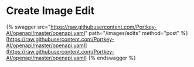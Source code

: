 # Create Image Edit

{% swagger src="https://raw.githubusercontent.com/Portkey-AI/openapi/master/openapi.yaml" path="/images/edits" method="post" %}
[https://raw.githubusercontent.com/Portkey-AI/openapi/master/openapi.yaml](https://raw.githubusercontent.com/Portkey-AI/openapi/master/openapi.yaml)
{% endswagger %}
